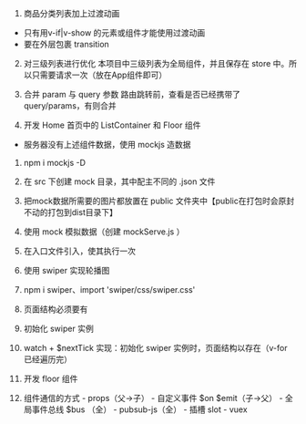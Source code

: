 1. 商品分类列表加上过渡动画
  - 只有用v-if|v-show 的元素或组件才能使用过渡动画
  - 要在外层包裹 transition

2. 对三级列表进行优化
  本项目中三级列表为全局组件，并且保存在 store 中。所以只需要请求一次（放在App组件即可）

3. 合并 param 与 query 参数
  路由跳转前，查看是否已经携带了 query/params，有则合并

4. 开发 Home 首页中的 ListContainer 和 Floor 组件
  - 服务器没有上述组件数据，使用 mockjs 造数据
  1. npm i mockjs -D
  2. 在 src 下创建 mock 目录，其中配主不同的 .json 文件
  3. 把mock数据所需要的图片都放置在 public 文件夹中【public在打包时会原封不动的打包到dist目录下】
  4. 使用 mock 模拟数据（创建 mockServe.js ）
  5. 在入口文件引入，使其执行一次

5. 使用 swiper 实现轮播图
  1. npm i swiper、import 'swiper/css/swiper.css'
  2. 页面结构必须要有
  3. 初始化 swiper 实例
  4. watch + $nextTick 实现：初始化 swiper 实例时，页面结构以存在（v-for 已经遍历完）

6. 开发 floor 组件
  1. 组件通信的方式
    - props（父->子）
    - 自定义事件 $on $emit（子->父）
    - 全局事件总线 $bus （全）
    - pubsub-js（全）
    - 插槽 slot
    - vuex